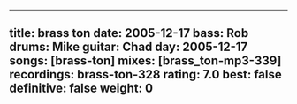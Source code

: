 
---
title: brass ton
date: 2005-12-17
bass:	Rob
drums:	Mike
guitar:	Chad
day: 2005-12-17
songs: [brass-ton]
mixes: [brass_ton-mp3-339]
recordings: brass-ton-328
rating: 7.0
best: false
definitive: false
weight: 0
---
